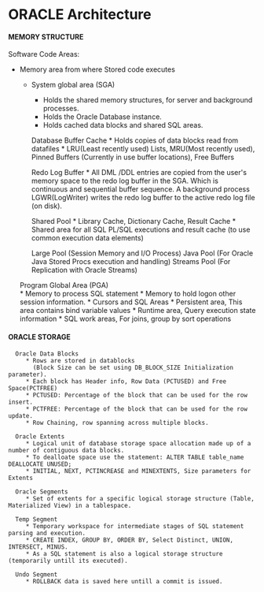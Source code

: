 # ORACLE Architecture

#### MEMORY STRUCTURE
Software Code Areas:  
* Memory area from where Stored code executes  
   * System global area (SGA)  
     * Holds the shared memory structures, for server and background processes.
     * Holds the Oracle Database instance. 
     * Holds cached data blocks and shared SQL areas.

      Database Buffer Cache
         * Holds copies of data blocks read from datafiles
         * LRU(Least recently used) Lists, MRU(Most recently used),
           Pinned Buffers (Currently in use buffer locations), Free Buffers

      Redo Log Buffer
         * All DML /DDL entries are copied from the user's memory space to the redo
           log buffer in the SGA. Which is continuous and sequential buffer sequence.
           A background process LGWR(LogWriter) writes the redo log buffer to the 
           active redo log file (on disk).

      Shared Pool
         * Library Cache, Dictionary Cache, Result Cache
         * Shared area for all SQL PL/SQL executions and result cache
           (to use common execution data elements)

      Large Pool (Session Memory  and I/O Process)
      Java Pool  (For Oracle Java Stored Procs execution and handling)
      Streams Pool (For Replication with Oracle Streams)
   
   Program Global Area (PGA)   
      * Memory to process SQL statement
      * Memory to hold logon other session information.
      * Cursors and SQL Areas
      * Persistent area, This area contains bind variable values
      * Runtime area,    Query execution state information
      * SQL work areas, For joins, group by sort operations

    
#### ORACLE STORAGE   

      Oracle Data Blocks   
         * Rows are stored in datablocks 
           (Block Size can be set using DB_BLOCK_SIZE Initialization parameter).
         * Each block has Header info, Row Data (PCTUSED) and Free Space(PCTFREE)
         * PCTUSED: Percentage of the block that can be used for the row insert.
         * PCTFREE: Percentage of the block that can be used for the row update.
         * Row Chaining, row spanning across multiple blocks.
      
      Oracle Extents
         * Logical unit of database storage space allocation made up of a number of contiguous data blocks.
         * To dealloate space use the statement: ALTER TABLE table_name DEALLOCATE UNUSED;
         * INITIAL, NEXT, PCTINCREASE and MINEXTENTS, Size parameters for Extents

      Oracle Segments
         * Set of extents for a specific logical storage structure (Table, Materialized View) in a tablespace.

      Temp Segment
         * Temporary workspace for intermediate stages of SQL statement parsing and execution.
         * CREATE INDEX, GROUP BY, ORDER BY, Select Distinct, UNION, INTERSECT, MINUS.
         * As a SQL statement is also a logical storage structure (temporarily untill its executed).
         
      Undo Segment
         * ROLLBACK data is saved here untill a commit is issued.
